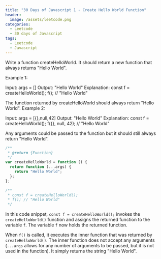 ```yaml
---
title: "30 Days of Javascript 1 - Create Hello World Function"
header:
  image: /assets/leetcode.png
categories:
  - Leetcode
  - 30 days of Javascript
tags:
  - Leetcode
  - Javascript
---
```


Write a function createHelloWorld. It should return a new function that always returns "Hello World".

Example 1:

Input: args = []
Output: "Hello World"
Explanation:
const f = createHelloWorld();
f(); // "Hello World"

The function returned by createHelloWorld should always return "Hello World".
Example 2:

Input: args = [{},null,42]
Output: "Hello World"
Explanation:
const f = createHelloWorld();
f({}, null, 42); // "Hello World"

Any arguments could be passed to the function but it should still always return "Hello World".

```js
/**
 * @return {Function}
 */
var createHelloWorld = function () {
  return function (...args) {
    return "Hello World";
  };
};

/**
 * const f = createHelloWorld();
 * f(); // "Hello World"
 */
```

In this code snippet, `const f = createHelloWorld();` invokes the `createHelloWorld()` function and assigns the returned function to the variable `f`. The variable `f` now holds the returned function.

When `f()` is called, it executes the inner function that was returned by `createHelloWorld()`. The inner function does not accept any arguments (`...args` allows for any number of arguments to be passed, but it is not used in the function). It simply returns the string "Hello World".
